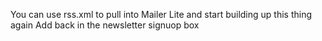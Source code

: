 You can use rss.xml to pull into Mailer Lite and start building up this thing again
Add back in the newsletter signuop box